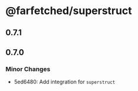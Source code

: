 # @farfetched/superstruct

## 0.7.1

## 0.7.0

### Minor Changes

- 5ed6480: Add integration for `superstruct`
